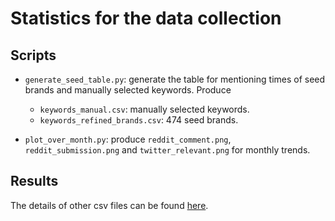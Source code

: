 # Statistics for the data collection

## Scripts

- `generate_seed_table.py`: generate the table for mentioning times of seed brands and manually selected keywords. Produce
    - `keywords_manual.csv`:  manually selected keywords.
    - `keywords_refined_brands.csv`: 474 seed brands.
 
- `plot_over_month.py`: produce `reddit_comment.png`, `reddit_submission.png` and `twitter_relevant.png` for monthly trends.


## Results
The details of other csv files can be found [here](../README.MD).   
